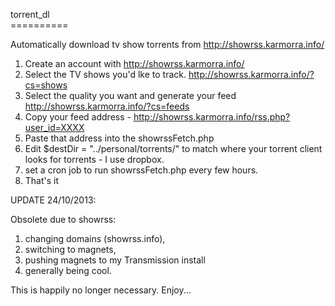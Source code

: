 torrent_dl<br />
==========<br />

Automatically download tv show torrents from http://showrss.karmorra.info/<br />

1) Create an account with http://showrss.karmorra.info/<br />
2) Select the TV shows you'd lke to track. http://showrss.karmorra.info/?cs=shows<br />
3) Select the quality you want and generate your feed http://showrss.karmorra.info/?cs=feeds<br />
4) Copy your feed address - http://showrss.karmorra.info/rss.php?user_id=XXXX<br />
5) Paste that address into the showrssFetch.php<br />
6) Edit $destDir = "../personal/torrents/" to match where your torrent client looks for torrents - I use dropbox.<br />
7) set a cron job to run showrssFetch.php every few hours.<br />
8) That's it<br />


UPDATE 24/10/2013:

Obsolete due to showrss:

1) changing domains (showrss.info),<br />
2) switching to magnets,<br />
3) pushing magnets to my Transmission install<br />
4) generally being cool.<br />

This is happily no longer necessary. Enjoy...
